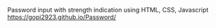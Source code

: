 Password input with strength indication using HTML, CSS, Javascript
https://gopi2923.github.io/Password/
